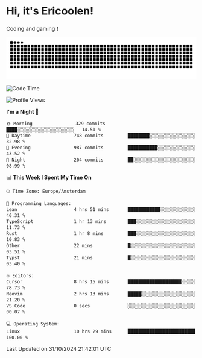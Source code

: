 # Hi, it's Ericoolen!
Coding and gaming！

<picture>
  <source media="(prefers-color-scheme: dark)" srcset="https://raw.githubusercontent.com/Eric-Song-Nop/Eric-Song-Nop/output/github-contribution-grid-snake-dark.svg">
  <source media="(prefers-color-scheme: light)" srcset="https://raw.githubusercontent.com/Eric-Song-Nop/Eric-Song-Nop/output/github-contribution-grid-snake.svg">
  <img alt="github contribution grid snake animation" src="https://raw.githubusercontent.com/Eric-Song-Nop/Eric-Song-Nop/output/github-contribution-grid-snake.svg">
</picture>

<!--START_SECTION:waka-->
![Code Time](http://img.shields.io/badge/Code%20Time-1%2C551%20hrs%2047%20mins-blue)

![Profile Views](http://img.shields.io/badge/Profile%20Views-6-blue)

**I'm a Night 🦉** 

```text
🌞 Morning                329 commits         ████░░░░░░░░░░░░░░░░░░░░░   14.51 % 
🌆 Daytime                748 commits         ████████░░░░░░░░░░░░░░░░░   32.98 % 
🌃 Evening                987 commits         ███████████░░░░░░░░░░░░░░   43.52 % 
🌙 Night                  204 commits         ██░░░░░░░░░░░░░░░░░░░░░░░   08.99 % 
```


📊 **This Week I Spent My Time On** 

```text
🕑︎ Time Zone: Europe/Amsterdam

💬 Programming Languages: 
Lean                     4 hrs 51 mins       ████████████░░░░░░░░░░░░░   46.31 % 
TypeScript               1 hr 13 mins        ███░░░░░░░░░░░░░░░░░░░░░░   11.73 % 
Rust                     1 hr 8 mins         ███░░░░░░░░░░░░░░░░░░░░░░   10.83 % 
Other                    22 mins             █░░░░░░░░░░░░░░░░░░░░░░░░   03.51 % 
Typst                    21 mins             █░░░░░░░░░░░░░░░░░░░░░░░░   03.40 % 

🔥 Editors: 
Cursor                   8 hrs 15 mins       ████████████████████░░░░░   78.73 % 
Neovim                   2 hrs 13 mins       █████░░░░░░░░░░░░░░░░░░░░   21.20 % 
VS Code                  0 secs              ░░░░░░░░░░░░░░░░░░░░░░░░░   00.07 % 

💻 Operating System: 
Linux                    10 hrs 29 mins      █████████████████████████   100.00 % 
```


 Last Updated on 31/10/2024 21:42:01 UTC
<!--END_SECTION:waka-->

